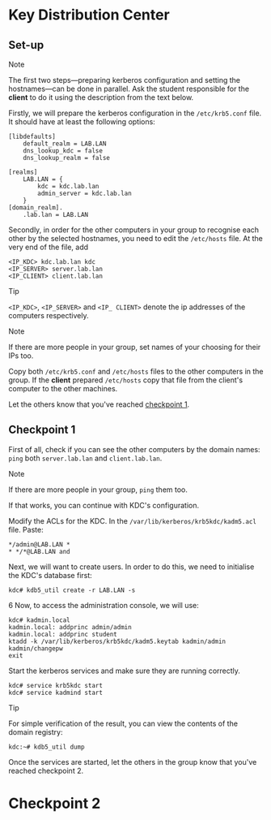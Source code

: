 # Key Distribution Center

## Set-up
> [!NOTE]
> The first two steps—preparing kerberos configuration and setting the hostnames—can be done in parallel.
> Ask the student responsible for the **client** to do it using the description from the text below.

Firstly, we will prepare the kerberos configuration in the `/etc/krb5.conf` file.
It should have at least the following options:

```
[libdefaults]
    default_realm = LAB.LAN
    dns_lookup_kdc = false
    dns_lookup_realm = false

[realms]
    LAB.LAN = {
        kdc = kdc.lab.lan
        admin_server = kdc.lab.lan
    }
[domain_realm].
    .lab.lan = LAB.LAN
```

Secondly, in order for the other computers in your group to recognise each other
by the selected hostnames, you need to edit the `/etc/hosts` file.
At the very end of the file, add
```
<IP_KDC> kdc.lab.lan kdc
<IP_SERVER> server.lab.lan
<IP_CLIENT> client.lab.lan
```

> [!TIP]
> `<IP_KDC>`, `<IP_SERVER>` and `<IP_ CLIENT>` denote the ip addresses of the computers respectively.

> [!NOTE]
> If there are more people in your group, set names of your choosing for their IPs too.

Copy both `/etc/krb5.conf` and `/etc/hosts` files to the other computers in the group.
If the **client** prepared `/etc/hosts` copy that file from the client's computer to the other machines. 

Let the others know that you've reached [checkpoint 1](#checkpoint-1).



## Checkpoint 1

First of all, check if you can see the other computers by the domain names: 
`ping` both `server.lab.lan` and `client.lab.lan`.

> [!NOTE]
> If there are more people in your group, `ping` them too. 

If that works, you can continue with KDC's configuration.

Modify the ACLs for the KDC. In the `/var/lib/kerberos/krb5kdc/kadm5.acl` file. Paste:
```
*/admin@LAB.LAN *
* */*@LAB.LAN and
```

Next, we will want to create users.
In order to do this, we need to initialise the KDC's database first:
```console
kdc# kdb5_util create -r LAB.LAN -s
```

6 Now, to access the administration console, we will use:
```console
kdc# kadmin.local
kadmin.local: addprinc admin/admin
kadmin.local: addprinc student
ktadd -k /var/lib/kerberos/krb5kdc/kadm5.keytab kadmin/admin kadmin/changepw
exit
```

Start the kerberos services and make sure they are running correctly.

```console
kdc# service krb5kdc start
kdc# service kadmind start
```

> [!TIP]
> For simple verification of the result, you can view the contents of the domain registry:
```console
kdc:~# kdb5_util dump
```

Once the services are started, let the others in the group know that you've reached checkpoint 2.

# Checkpoint 2
